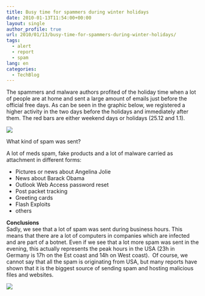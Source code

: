 ```yaml
---
title: Busy time for spammers during winter holidays
date: 2010-01-13T11:54:00+00:00
layout: single
author_profile: true
url: 2010/01/13/busy-time-for-spammers-during-winter-holidays/
tags:
  - alert
  - report
  - spam
lang: en
categories: 
  - TechBlog
---
```

The spammers and malware authors profited of the holiday time when a lot of people are at home and sent a large amount of emails just before the official free days. As can be seen in the graphic below, we registered a higher activity in the two days before the holidays and immediately after them. The red bars are either weekend days or holidays (25.12 and 1.1).

[![](http://1.bp.blogspot.com/_vaUVXcmC3OI/S02syUOIawI/AAAAAAAAAok/hyZGC8Bu98E/s640/spamamount-december.png)](http://1.bp.blogspot.com/_vaUVXcmC3OI/S02syUOIawI/AAAAAAAAAok/hyZGC8Bu98E/s1600-h/spamamount-december.png)

What kind of spam was sent?

A lot of meds spam, fake products and a lot of malware carried as attachment in different forms:

  * Pictures or news about Angelina Jolie
  * News about Barack Obama
  * Outlook Web Access password reset
  * Post packet tracking
  * Greeting cards
  * Flash Exploits
  * others

**Conclusions**  
Sadly, we see that a lot of spam was sent during business hours. This means that there are a lot of computers in companies which are infected and are part of a botnet. Even if we see that a lot more spam was sent in the evening, this actually represents the peak hours in the USA (23h in Germany is 17h on the Est coast and 14h on West coast).  Of course, we cannot say that all the spam is originating from USA, but many reports have shown that it is the biggest source of sending spam and hosting malicious files and websites.

[![](http://4.bp.blogspot.com/_vaUVXcmC3OI/S02szD6wy7I/AAAAAAAAAos/qe-aT9xihdw/s640/Avira-special.png)](http://4.bp.blogspot.com/_vaUVXcmC3OI/S02szD6wy7I/AAAAAAAAAos/qe-aT9xihdw/s1600-h/Avira-special.png)